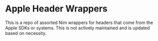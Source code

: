 # Apple Header Wrappers

This is a repo of assorted Nim wrappers for headers that come from the Apple SDKs or systems. This is not actively maintained and is updated based on necessity. 
